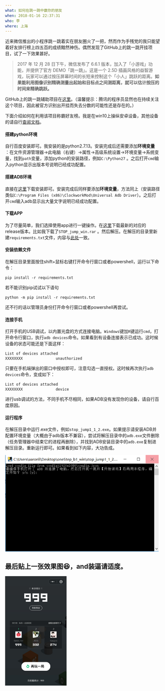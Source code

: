 ```yaml
---
what: 如何在跳一跳中赢你的朋友
when: 2018-01-16 22:37:31
who: 李
where: 上海
---
```


近来微信推出的小程序跳一跳着实在朋友圈火了一把，然而作为手残党的我只能望着好友排行榜上四五百的成绩黯然神伤。偶然发现了GitHub上的跳一跳开挂项目，试了一下效果甚好。

<!--more-->

> 2017 年 12 月 28 日下午，微信发布了 6.6.1 版本，加入了「小游戏」功能，并提供了官方 DEMO「跳一跳」。这是一个 2.5D 插画风格的益智游戏，玩家可以通过按压屏幕时间的长短来控制这个「小人」跳跃的距离。**如果能利用图像识别精确测量出起始和目标点之间测距离，就可以估计按压的时间来精确跳跃。**

GitHub上的跳一跳辅助项目在[这里](https://github.com/wangshub/wechat_jump_game)。（温馨提示：腾讯的程序员显然也在持续关注这个项目，因此被官方识别出开挂而失去分数的可能性还是存在的。）

下面介绍如何在利用该项目称霸好友榜。我是在win10上操纵安卓设备，其他设备的请自行[查阅文档](https://github.com/wangshub/wechat_jump_game/wiki)。

#### 搭建python环境

自行百度安装即可。我安装的是python2.7.13。安装完成后还需要添加**环境变量** ：在文件资源管理器->此电脑（右键）->属性->高级系统设置->环境变量->系统变量，找到`path`变量，添加python的安装路径，例如`C:\Python27` 。之后打开`cmd`输入python显示出版本号说明已经成功配置。

#### 搭建ADB环境

直接在[这里](https://adb.clockworkmod.com/)下载安装即可。安装完成后同样要添加**环境变量**，方法同上（安装路径类似`C:\Program Files (x86)\ClockworkMod\Universal Adb Driver`）。之后打开`cmd`输入adb显示出大量文字说明已经成功配置。

#### 下载APP

为了尽量简单，我们选择使用app进行一键操作。在[这里](https://github.com/wangshub/wechat_jump_game/releases)下载最新的对应的release版本。比如我下载了`STOP_jump_win.rar` 。然后解压。在解压的目录里新建`requirements.txt`文件，内容与[此处](https://github.com/wangshub/wechat_jump_game/blob/master/requirements.txt)一致。

#### 安装依赖文件 

在解压目录里面按住shift+鼠标右键打开命令行窗口或者powershell，运行以下命令：

```shell
pip install -r requirements.txt
```

若不能识别pip试试以下语句

```shell
python -m pip install -r requirements.txt
```

还不行的话以管理员身份打开命令行窗口或者powershell再尝试。

#### 连接手机

打开手机的USB调试，以内置光盘的方式连接电脑。`Windows`键加`R`键运行`cmd`，打开命令行窗口，执行`adb devices`命令。如果看到有设备连接表示已成功。这时候设备的状态可能还是下面这样：

```
List of devices attached
XXXXXXXX               unauthorized
```

只要在手机端弹出的窗口中授权即可，注意勾选一直授权。这时候再次执行`adb devices`命令，变成如下：

```
List of devices attached
XXXXXXXX               device
```

进行usb调试的方法，不同手机不尽相同，如果ADB没有发现你的设备，请自行百度原因。

#### 运行程序

在解压目录中运行.exe文件，例如`stop_jump1_1_2.exe`。如果提示请安装ADB并配置环境变量（大概由于adb版本不兼容），尝试将解压目录中的`adb.exe`文件删除（任务管理器中结束它的进程再删除），并找到ADB安装目录中的`adb.exe`复制进解压目录。重新运行即可。如果看到如下内容，大功告成。

<img src="/images/stop_jump.PNG" width="500px" />

## 最后贴上一张效果图😆，and装逼请适度。

<img src="/images/S80116-164340.jpg" width="200px" />